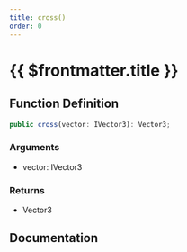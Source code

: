 ```yaml
---
title: cross()
order: 0
---
```


# {{ $frontmatter.title }}

<!--@include: ./cross_partial_header.md-->

## Function Definition

```ts
public cross(vector: IVector3): Vector3;
```

### Arguments

* vector: IVector3

### Returns

* Vector3

## Documentation

<!--@include: ./cross_partial_footer.md-->

